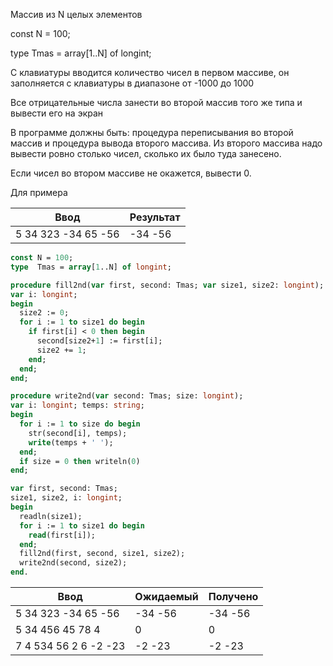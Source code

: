 Массив из N целых элементов

const N = 100;

type Tmas = array[1..N] of longint;

С клавиатуры вводится количество чисел в первом массиве, он заполняется с клавиатуры в диапазоне от -1000 до 1000

Все отрицательные числа занести во второй массив того же типа и вывести его на экран

В программе должны быть: процедура переписывания во второй массив и процедура вывода второго массива. Из второго массива
надо вывести ровно столько чисел, сколько их было туда занесено.

Если чисел во втором массиве не окажется, вывести 0.

Для примера

| Ввод                | Результат |
|---------------------|-----------|
| 5 34 323 -34 65 -56 | -34 -56   |

```pascal
const N = 100;
type  Tmas = array[1..N] of longint;

procedure fill2nd(var first, second: Tmas; var size1, size2: longint);
var i: longint;
begin
  size2 := 0;
  for i := 1 to size1 do begin
    if first[i] < 0 then begin
      second[size2+1] := first[i];
      size2 += 1;
    end;
  end;
end;

procedure write2nd(var second: Tmas; size: longint);
var i: longint; temps: string;
begin
  for i := 1 to size do begin
    str(second[i], temps);
    write(temps + ' ');
  end;
  if size = 0 then writeln(0)
end;

var first, second: Tmas;
size1, size2, i: longint;
begin
  readln(size1);
  for i := 1 to size1 do begin
    read(first[i]);
  end;  
  fill2nd(first, second, size1, size2);
  write2nd(second, size2);
end.
```

| Ввод                  | Ожидаемый | Получено |
|-----------------------|-----------|----------|
| 5 34 323 -34 65 -56   | -34 -56   | -34 -56  |
| 5 34 456 45 78 4      | 0         | 0        |
| 7 4 534 56 2 6 -2 -23 | -2 -23    | -2 -23   |
